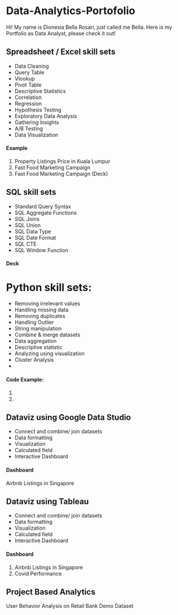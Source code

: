 # Data-Analytics-Portofolio

Hi! My name is Dionesia Bella Rosari, just called me Bella. Here is my Portfolio as Data Analyst, please check it out!

## Spreadsheet / Excel skill sets
- Data Cleaning
- Query Table
- Vlookup
- Pivot Table
- Descriptive Statistics
- Correlation
- Regression
- Hypothesis Testing
- Exploratory Data Analysis
- Gathering Insights
- A/B Testing
- Data Visualization

#### Example
1. Property Listings Price in Kuala Lumpur
2. Fast Food Marketing Campaign
3. Fast Food Marketing Campaign (Deck)
  
## SQL skill sets
- Standard Query Syntax
- SQL Aggregate Functions
- SQL Joins
- SQL Union
- SQL Data Type
- SQL Date Format
- SQL CTE
- SQL Window Function

#### Deck


  
# Python skill sets:
- Removing irrelevant values
- Handling missing data
- Removing duplicates
- Handling Outlier
- String manipulation
- Combine & merge datasets
- Data aggregation
- Descriptive statistic
- Analyzing using visualization
- Cluster Analysis
- 

#### Code Example:
1. 
2. 

## Dataviz using Google Data Studio
- Connect and combine/ join datasets
- Data formatting
- Visualization
- Calculated field
- Interactive Dashboard

#### Dashboard
Airbnb Listings in Singapore

## Dataviz using Tableau
- Connect and combine/ join datasets
- Data formatting
- Visualization
- Calculated field
- Interactive Dashboard

#### Dashboard
1. Airbnb Listings in Singapore
2. Covid Performance

## Project Based Analytics
User Behavior Analysis on Retail Bank Demo Dataset
